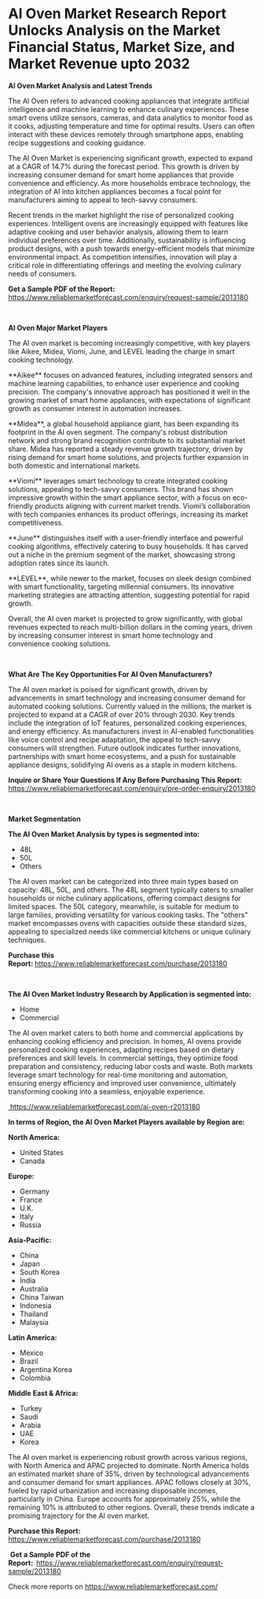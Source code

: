 <p><h1>AI Oven Market Research Report Unlocks Analysis on the Market Financial Status, Market Size, and Market Revenue upto 2032</h1></p><p><strong>AI Oven Market Analysis and Latest Trends</strong></p>
<p><p>The AI Oven refers to advanced cooking appliances that integrate artificial intelligence and machine learning to enhance culinary experiences. These smart ovens utilize sensors, cameras, and data analytics to monitor food as it cooks, adjusting temperature and time for optimal results. Users can often interact with these devices remotely through smartphone apps, enabling recipe suggestions and cooking guidance.</p><p>The AI Oven Market is experiencing significant growth, expected to expand at a CAGR of 14.7% during the forecast period. This growth is driven by increasing consumer demand for smart home appliances that provide convenience and efficiency. As more households embrace technology, the integration of AI into kitchen appliances becomes a focal point for manufacturers aiming to appeal to tech-savvy consumers.</p><p>Recent trends in the market highlight the rise of personalized cooking experiences. Intelligent ovens are increasingly equipped with features like adaptive cooking and user behavior analysis, allowing them to learn individual preferences over time. Additionally, sustainability is influencing product designs, with a push towards energy-efficient models that minimize environmental impact. As competition intensifies, innovation will play a critical role in differentiating offerings and meeting the evolving culinary needs of consumers.</p></p>
<p><strong>Get a Sample PDF of the Report:&nbsp;</strong> <a href="https://www.reliablemarketforecast.com/enquiry/request-sample/2013180?utm_campaign=3307&utm_medium=2&utm_source=Github&utm_content=ia&utm_term=10042025&utm_id=ai-oven">https://www.reliablemarketforecast.com/enquiry/request-sample/2013180</a></p>
<p>&nbsp;</p>
<p><strong>AI Oven Major Market Players</strong></p>
<p><p>The AI oven market is becoming increasingly competitive, with key players like Aikee, Midea, Viomi, June, and LEVEL leading the charge in smart cooking technology. </p><p>**Aikee** focuses on advanced features, including integrated sensors and machine learning capabilities, to enhance user experience and cooking precision. The company's innovative approach has positioned it well in the growing market of smart home appliances, with expectations of significant growth as consumer interest in automation increases.</p><p>**Midea**, a global household appliance giant, has been expanding its footprint in the AI oven segment. The company's robust distribution network and strong brand recognition contribute to its substantial market share. Midea has reported a steady revenue growth trajectory, driven by rising demand for smart home solutions, and projects further expansion in both domestic and international markets.</p><p>**Viomi** leverages smart technology to create integrated cooking solutions, appealing to tech-savvy consumers. This brand has shown impressive growth within the smart appliance sector, with a focus on eco-friendly products aligning with current market trends. Viomi’s collaboration with tech companies enhances its product offerings, increasing its market competitiveness.</p><p>**June** distinguishes itself with a user-friendly interface and powerful cooking algorithms, effectively catering to busy households. It has carved out a niche in the premium segment of the market, showcasing strong adoption rates since its launch.</p><p>**LEVEL**, while newer to the market, focuses on sleek design combined with smart functionality, targeting millennial consumers. Its innovative marketing strategies are attracting attention, suggesting potential for rapid growth.</p><p>Overall, the AI oven market is projected to grow significantly, with global revenues expected to reach multi-billion dollars in the coming years, driven by increasing consumer interest in smart home technology and convenience cooking solutions.</p></p>
<p>&nbsp;</p>
<p><strong>What Are The Key Opportunities For AI Oven Manufacturers?</strong></p>
<p><p>The AI oven market is poised for significant growth, driven by advancements in smart technology and increasing consumer demand for automated cooking solutions. Currently valued in the millions, the market is projected to expand at a CAGR of over 20% through 2030. Key trends include the integration of IoT features, personalized cooking experiences, and energy efficiency. As manufacturers invest in AI-enabled functionalities like voice control and recipe adaptation, the appeal to tech-savvy consumers will strengthen. Future outlook indicates further innovations, partnerships with smart home ecosystems, and a push for sustainable appliance designs, solidifying AI ovens as a staple in modern kitchens.</p></p>
<p><strong>Inquire or Share Your Questions If Any Before Purchasing This Report:</strong> <a href="https://www.reliablemarketforecast.com/enquiry/pre-order-enquiry/2013180?utm_campaign=3307&utm_medium=2&utm_source=Github&utm_content=ia&utm_term=10042025&utm_id=ai-oven">https://www.reliablemarketforecast.com/enquiry/pre-order-enquiry/2013180</a></p>
<p>&nbsp;</p>
<p><strong>Market Segmentation</strong></p>
<p><strong>The AI Oven Market Analysis by types is segmented into:</strong></p>
<p><ul><li>48L</li><li>50L</li><li>Others</li></ul></p>
<p><p>The AI oven market can be categorized into three main types based on capacity: 48L, 50L, and others. The 48L segment typically caters to smaller households or niche culinary applications, offering compact designs for limited spaces. The 50L category, meanwhile, is suitable for medium to large families, providing versatility for various cooking tasks. The "others" market encompasses ovens with capacities outside these standard sizes, appealing to specialized needs like commercial kitchens or unique culinary techniques.</p></p>
<p><strong>Purchase this Report:&nbsp;</strong><a href="https://www.reliablemarketforecast.com/purchase/2013180?utm_campaign=3307&utm_medium=2&utm_source=Github&utm_content=ia&utm_term=10042025&utm_id=ai-oven">https://www.reliablemarketforecast.com/purchase/2013180</a></p>
<p>&nbsp;</p>
<p><strong>The AI Oven Market Industry Research by Application is segmented into:</strong></p>
<p><ul><li>Home</li><li>Commercial</li></ul></p>
<p><p>The AI oven market caters to both home and commercial applications by enhancing cooking efficiency and precision. In homes, AI ovens provide personalized cooking experiences, adapting recipes based on dietary preferences and skill levels. In commercial settings, they optimize food preparation and consistency, reducing labor costs and waste. Both markets leverage smart technology for real-time monitoring and automation, ensuring energy efficiency and improved user convenience, ultimately transforming cooking into a seamless, enjoyable experience.</p></p>
<p><a href="https://www.reliablemarketforecast.com/ai-oven-r2013180?utm_campaign=3307&utm_medium=2&utm_source=Github&utm_content=ia&utm_term=10042025&utm_id=ai-oven">&nbsp;https://www.reliablemarketforecast.com/ai-oven-r2013180</a></p>
<p><strong>In terms of Region, the AI Oven Market Players available by Region are:</strong></p>
<p>
    <p> <strong> North America: </strong>
        <ul>
            <li>United States</li>
            <li>Canada</li>
        </ul>
        </p> 
    <p> <strong> Europe: </strong>
        <ul>
            <li>Germany</li>
            <li>France</li>
            <li>U.K.</li>
            <li>Italy</li>
            <li>Russia</li>
        </ul>
        </p> 
    <p> <strong> Asia-Pacific: </strong>
        <ul>
            <li>China</li>
            <li>Japan</li>
            <li>South Korea</li>
            <li>India</li>
            <li>Australia</li>
            <li>China Taiwan</li>
            <li>Indonesia</li>
            <li>Thailand</li>
            <li>Malaysia</li>
        </ul>
        </p> 
    <p> <strong> Latin America: </strong>
        <ul>
            <li>Mexico</li>
            <li>Brazil</li>
            <li>Argentina Korea</li>
            <li>Colombia</li>
        </ul>
        </p> 
    <p> <strong> Middle East & Africa: </strong>
        <ul>
            <li>Turkey</li>
            <li>Saudi</li>
            <li>Arabia</li>
            <li>UAE</li>
            <li>Korea</li>
        </ul>
    </p>
    </p>
<p><p>The AI oven market is experiencing robust growth across various regions, with North America and APAC projected to dominate. North America holds an estimated market share of 35%, driven by technological advancements and consumer demand for smart appliances. APAC follows closely at 30%, fueled by rapid urbanization and increasing disposable incomes, particularly in China. Europe accounts for approximately 25%, while the remaining 10% is attributed to other regions. Overall, these trends indicate a promising trajectory for the AI oven market.</p></p>
<p><strong>Purchase this Report: </strong><a href="https://www.reliablemarketforecast.com/purchase/2013180?utm_campaign=3307&utm_medium=2&utm_source=Github&utm_content=ia&utm_term=10042025&utm_id=ai-oven">https://www.reliablemarketforecast.com/purchase/2013180</a></p>
<p>&nbsp;<strong>Get a Sample PDF of the Report:&nbsp;&nbsp;</strong><a href="https://www.reliablemarketforecast.com/enquiry/request-sample/2013180?utm_campaign=3307&utm_medium=2&utm_source=Github&utm_content=ia&utm_term=10042025&utm_id=ai-oven">https://www.reliablemarketforecast.com/enquiry/request-sample/2013180</a></p>
<p><strong></strong></p>
<p>Check more reports on <a href="https://www.reliablemarketforecast.com/?utm_campaign=3307&utm_medium=2&utm_source=Github&utm_content=ia&utm_term=10042025&utm_id=ai-oven">https://www.reliablemarketforecast.com/</a></p>